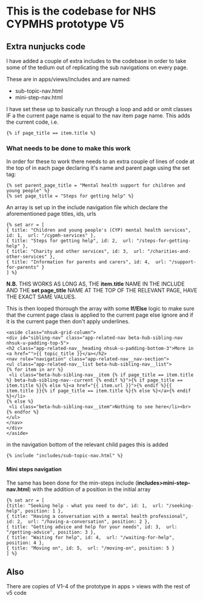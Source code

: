 
# This is the codebase for NHS CYPMHS prototype V5

## Extra nunjucks code

I have added a couple of extra includes to the codebase in order to take some of the tedium out of replicating the sub navigations on every page.

These are in apps/views/includes and are named:
- sub-topic-nav.html
- mini-step-nav.html

I have set these up to basically run through a loop and add or omit classes IF a the current page name is equal to the nav item page name. This adds the current code, i.e.

`{% if page_title == item.title %}`

### What needs to be done to make this work

In order for these to work there needs to an extra couple of lines of code at the top of in each page declaring it's name and parent page using the set tag:

`{% set parent_page_title = "Mental health support for children and young people" %}`<br>
`{% set page_title = "Steps for getting help" %}`

An array is set up in the include navigation file which declare the aforementioned page titles, ids, urls

`{% set arr = [` <br>
  `{ title: "Children and young people's (CYP) mental health services", id: 1,  url: "/cypmh-services" },` <br>
  `{ title: "Steps for getting help", id: 2,  url: "/steps-for-getting-help" },` <br>
  `{ title: "Charity and other services", id: 3,  url: "/charities-and-other-services" },` <br>
  `{ title: "Information for parents and carers", id: 4,  url: "/support-for-parents" }` <br>
  `] %}`

**N.B.** THIS WORKS AS LONG AS, THE **item.title**  NAME IN THE INCLUDE AND THE **set page_title** NAME AT THE TOP OF THE RELEVANT PAGE, HAVE THE EXACT SAME VALUES.

This is then looped thorough the array with some **If/Else** logic to make sure that the current page class is applied to the current page else ignore and if it is the current page then don't apply underlines.

`<aside class="nhsuk-grid-column">`<br>
  `<div id="sibling-nav" class="app-related-nav beta-hub-sibling-nav nhsuk-u-padding-top-5">`<br>
    `<h2 class="app-related-nav__heading nhsuk-u-padding-bottom-3">More in <a href="">{{ topic_title }}</a></h2>`<br>
    `<nav role="navigation" class="app-related-nav__nav-section">`<br>
    `<ul class="app-related-nav__list beta-hub-sibling-nav__list">`<br>
      `{% for item in arr %}`<br>
     ` <li class="beta-hub-sibling-nav__item {% if page_title == item.title %} beta-hub-sibling-nav--current {% endif %}">{% if page_title == item.title %}{% else %}<a href="{{ item.url }}">{% endif %}{{ item.title }}{% if page_title == item.title %}{% else %}</a>{% endif %}</li>`<br>
      `{% else %}`<br>
     ` <li class="beta-hub-sibling-nav__item">Nothing to see here</li><br>
      {% endfor %}`<br>
    `</ul>`<br>
  `</nav>`<br>
`</div>`<br>
`</aside>`<br>

in the navigation bottom of the relevant child pages this is added

`{% include "includes/sub-topic-nav.html" %}`

#### Mini steps navigation

The same has been done for the min-steps include (**includes>mini-step-nav.html**) with the addition of a position in the initial array

`{% set arr = [` <br>
  `{title: "Seeking help - what you need to do", id: 1,  url: "/seeking-help", position: 1 },` <br>
  `{ title: "Having a conversation with a mental health professional", id: 2,  url: "/having-a-conversation", position: 2 },` <br>
  `{ title: "Getting advice and help for your needs", id: 3,  url: "/getting-advice", position: 3 },` <br>
  `{ title: "Waiting for help", id: 4,  url: "/waiting-for-help", position: 4 },` <br>
  `{ title: "Moving on", id: 5,  url: "/moving-on", position: 5 }` <br>
  `] %}` <br>

## Also

There are copies of V1-4 of the prototype in apps > views with the rest of v5 code


<!-- Visit the <a href="http://nhsuk-prototype-kit.azurewebsites.net/docs">NHS.UK prototype kit site</a> to download the latest version and read the documentation.

## Security

 If you publish your prototypes online, they must be protected by a <a href="http://nhsuk-prototype-kit.azurewebsites.net/docs/how-tos/heroku">username and password</a>. This is to prevent members of the public finding prototypes and thinking they are real services.

You must protect user privacy at all times, even when using prototypes. Prototypes made with the kit look like NHS.UK, but do not have the same security provisions. Always make sure you are handling user data appropriately.

## Installation instructions

- <a href="http://nhsuk-prototype-kit.azurewebsites.net/docs/install/simple">Install guide (non technical)</a>
- <a href="http://nhsuk-prototype-kit.azurewebsites.net/docs/install/advanced">Developer friendly install guide (technical)</a>

## Contribute

If you want to contribute to the NHS.UK prototype kit, by reporting bugs, fixing bugs, suggesting new features or writing documentation, then read our [contributing guidelines](CONTRIBUTING.md).

## Development enviroment

[![Gitpod ready-to-code](https://img.shields.io/badge/Gitpod-ready--to--code-blue?logo=gitpod)](https://gitpod.io/#https://github.com/nhsuk/nhsuk-prototype-kit)

-->
